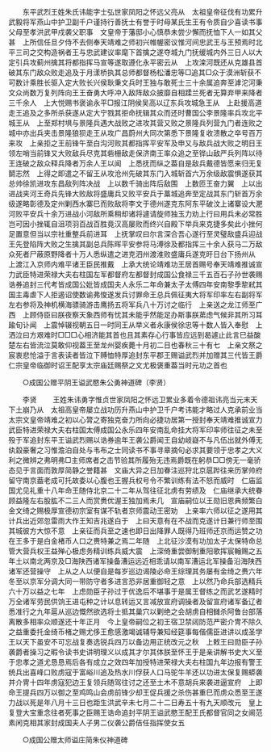 <!-- { "loadSidebar": true } -->
　　东平武烈王姓朱氏讳能字士弘世家凤阳之怀远父亮从　太祖皇帝征伐有功累升武毅将军燕山中护卫副千户谨持行善抚士有誉于时母某氏生王有令质自少喜读书事父母至孝洪武甲戍袭父职事　文皇帝于藩邸小心慎恭未尝少懈而抚恤下人一如其父甚　上所信任旦夕侍不去侧奉天靖难之师初兴帷幄密议惟河间忠武王与王预焉时北平三司之交构造祸者王与忠武建议率麾下首擒之遂夺城九门抚缓城内外三日人以大定引兵攻蓟州擒其将都指挥马宣等遂取遵化永平密云从　上攻滦河既还从克雄县首破其东门敌众败走追及于月漾桥执其总师都督杨松潘忠等□追其□众于漠洲斩获不可数计乘胜长驱入定大败长兴侯耿秉文兵时王独与敢死士三十余属追奔至滹沱河秉文众尚数万复列阵向王王奋勇大呼冲入敌阵敌众披靡自相蹂兰死者无算弃甲来降者三千余人　上大悦赐书褒谕永平□报江阴侯吴高以辽东兵攻城急王从　上赴援高道走王追及之多所杀获遂从定大宁戮其拒命抚辑其众而还时曹国公李景隆率兵攻北平城王从　上至郑村埧与景隆兵遇大战败之进攻其营又败之景隆兵列营九门者连败之城中亦出兵夹击景隆狼狈走王从攻广昌蔚州大同次第悉下景隆复收溃散之卒号百万来攻　上亲拒之王前锋午至白沟河败其都指挥平安军及申又与敌兵战大败之明日王领左哨当前锋又大败敌兵尽克其砦栅敌走保济南王率众追之至铧山敌严兵列阵以待王连破之敌众释兵降者万余人王以闻　上悉抚而纵之葢自是敌兵戴德皆愿来归无复鬬志然　上得之即遣之不留王从攻沧州先破其东门入城斩首六万余级敌震惧遂获其总帅徐凯进攻东昌敌列阵决战　上以数千骑出阵后敌围　上数匝王奋力翼　上以出进战夹河王奇兵先锋大败敌将盛庸兵又败平安兵于藁城追奔至定战其东门斩首万余级遂略彰德及定州剿西水寨巳而败敌将李文于德州遂克东阿东平破汶上诸寨设大淝河败平安兵十余万进战小河敌所乘稍却诸将遽请旋师独玉力劝上行曰用兵未必常胜岂可因小挫辄自沮项羽百战百胜竟汉高屡败而终兴自殿下举兵来克捷多矣此小挫何足置意但当以宗社重整兵前进耳　上抚掌叹曰尔言深合吾心遂行至灵璧敌盛兵迎战王先登陷阵大败之生擒其副总兵陈晖平安参将马溥徐及都指挥三十余人获马二万敌众死者尸蔽原野降者十万人悉纵遣之进克泗州渡淮败盛庸兵遂克旴日台下扬州从　上渡江入京师内难平诸王臣民推戴　上承大统论靖难功王居首赐号奉天靖难推诚宣力武臣特进荣禄大夫右柱国左军都督府左都督封成国公食禄三千五百石子孙世袭赐诰券追封三代考皆成国公妣皆成国夫人永乐二年命兼太子太傅四年安南黎季犂弒其国主毒虐下人拒遏诏使数谕弗悛遂发兵讨罪命王总兵佩征夷大将军印率左右副将军左右参将及神机横海骠骑游击鹰扬五将军兵八十万讨之临行　上亲送之龙江师至广西　上顾侍臣曰朕夜察天象西师有忧其未能乎然能足办斯事朕苐虑气候非其所习耳踰旬讣闻　上震悼辍视朝五日一时同王从举义者永康侯徐忠等十数人皆入奉慰　上洒泣曰方艰难时□□□心相济能其首也且其素存心行事皆应远到曷遽止此言巳益酸楚左右皆流泣莫敢仰视葢王至龙州婴疾薨十月初二日也春秋三十有七　上亲文祭之宸衷悲怆溢于言表读者皆泣下赙恤特厚追封东平郡王赐谥武烈并加赠其三代皆王爵　仁宗皇帝临御时诏王配享太宗庙廷赐祭之文尤极褒重葢当时元功之首也 

　　○成国公赠平阴王谥武愍朱公勇神道碑（李贤） 

　　李贤 
　　王姓朱讳勇字惟贞世家凤阳之怀远卫累业多着令德祖讳亮当元末天下土崩乃从　太祖高皇帝屡立战功历升燕山中护卫千户考讳能才略过人克承前业当　太宗文皇帝靖难之初以心膂之寄独克奋力所向必捷功居第一授封奉天靖难推诚宣力武臣特进荣禄大夫右柱国太傅成国公永乐四年安南乱命挂大将军印率师往征之未至殁于军追封东平王谥武烈赐以诰券逾年王袭公爵闻王自幼岐嶷不与凡伍出就外傅无纨縠豪奢之习惟澹泊自处与韦布之士同读书不事寻章摘句必求其要领于忠孝之大义利之微辨之弗明弗□主师席者之击节验其所履殆无违焉爵既在躬恭□□傍无一毫骄态见于言面而敦厚简静之誉籍甚　文庙大异之日加眷注巡狩北京扈跸往来历掌帅府留守南京葢老成可托故委以心腹也王握兵权号令不繁训练有法不怒而威时　仁庙监国尤见礼重十八年命王随侍北京二十二年从驾往征北虏有劳绩及　仁庙继承大统眷顾益隆左右股肱不二三人而赏赉优渥王独加焉未几　宣庙嗣位以王勋旧恩典频繁白金文绮之赐极厚宣德初宗室有谋不轨者京师震动王密劝　上亲率六师以征之遂用其计兵出近郊忽雷雨大作王知吉兆遂白于　上曰天意有在不战而克遂计日兼行师至围其城彼方大惊不意　上亲征而兵至之速也即日出降罪人既得乃班师还京而运赞之功在王多于是白金楮币人口之赉特兼之焉二年随　上北征沙漠有功加太子太保特命总管大营兵权王益殚心极虑务精训练兵威大震　上深倚重尝御制重阳歌挥宸翰赐之五年土以南北两京及□海陕西诸军操备漕运远近相乖请以南军漕运北军操备沿海陕西诸军还营操守　上从之人以便自是每岁巡边谒陵必命王综理其务屡有金绮之赉六年冬至以京军分调大同一带防守者多进言恐非居重御轻之意　上以然乃命兵部选精兵六十万以益之七年　上虑勋臣子孙过于优逸后不堪事于是属王督练之而武艺遂精时万全诸军劳民供饷王进屯种之计以息转运又言减放宣府调操者及留宣府诸军备辽者悉准行之九年扈从巡边慨然欲选将士抵其巢穴以剿绝之会胡虏自相雠杀阿鲁台部落离散多相率众顺遂还十年正月　今上皇帝嗣位之初王宿卫禁闼防范严密介冑不除久之益重委托金绮币楮之赐尤侈王愈感激竭诚辅导兼知经筵事每偕儒臣进讲以成圣学王以天下虽安不可忘战复奏选锐兵四万以备边用正统改元之秋　上敕王曰勋臣子孙袭爵者操习之暇令读书史讲明理义以成其才尔其体朕至怀王于是亲讲解书史大义至于忠孝之道尤恳恳焉后各有成立之效四年加授特进荣禄大夫右柱国九年边报有警王统兵出喜峰口败虏寇于富峪川追及热水川俘获人口马驼牛羊还以功进太保复赐蟒袭并介冑十四年虏寇犯边王复领兵随驾往讨之还至土木不意胡兵来袭进逼宣府　上即命王提兵四万以御之至鸡鸣山会虏前锋少却王促兵援之杀伤甚重巳而虏众悉至王遂力战以死是年八月十三日也距生洪武辛未七月二十二日寿五十有九天顺改元　皇上复登大宝重念往者死事之臣赐王诰命追封平阴王谥武愍王配王氏都督官同之女阃范素闲克相其家封成国夫人子男二仪袭公爵佶任指挥使女五 

　　○成国公赠太师谥庄简朱仪神道碑 

